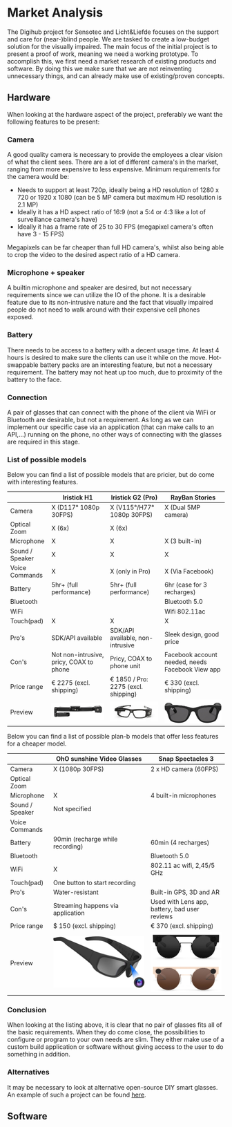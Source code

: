 # Market Analysis

The Digihub project for Sensotec and Licht&Liefde focuses on the support and care for (near-)blind people. We are tasked to create a low-budget solution for the visually impaired. The main focus of the initial project is to present a proof of work, meaning we need a working prototype. To accomplish this, we first need a market research of existing products and software. By doing this we make sure that we are not reinventing unnecessary things, and can already make use of existing/proven concepts.

## Hardware

When looking at the hardware aspect of the project, preferably we want the following features to be present:

### Camera

A good quality camera is necessary to provide the employees a clear vision of what the client sees. There are a lot of different camera's in the market, ranging from more expensive to less expensive. Minimum requirements for the camera would be:

* Needs to support at least 720p, ideally being a HD resolution of 1280 x 720 or 1920  x 1080 (can be 5 MP camera but maximum HD resolution is 2.1 MP)
* Ideally it has a HD aspect ratio of 16:9 (not a 5:4 or 4:3 like a lot of surveillance camera's have)
* Ideally it has a frame rate of 25 to 30 FPS (megapixel camera's often have 3 - 15 FPS)

Megapixels can be far cheaper than full HD camera's, whilst also being able to crop the video to the desired aspect ratio of a HD camera.

### Microphone + speaker

A builtin microphone and speaker are desired, but not necessary requirements since we can utilize the IO of the phone. It is a desirable feature due to its non-intrusive nature and the fact that visually impaired people do not need to walk around with their expensive cell phones exposed.

### Battery

There needs to be access to a battery with a decent usage time. At least 4 hours is desired to make sure the clients can use it while on the move. Hot-swappable battery packs are an interesting feature, but not a necessary requirement. The battery may not heat up too much, due to proximity of the battery to the face.

### Connection

A pair of glasses that can connect with the phone of the client via WiFi or Bluetooth are desirable, but not a requirement. As long as we can implement our specific case via an application (that can make calls to an API,...) running on the phone, no other ways of connecting with the glasses are required in this stage.

### List of possible models

Below you can find a list of possible models that are pricier, but do come with interesting features.

|                 | Iristick H1                             | Iristick G2 (Pro)                    | RayBan Stories                                   |
| --------------- | --------------------------------------- | ------------------------------------ | ------------------------------------------------ |
| Camera          | X  (D117° 1080p 30FPS)                  | X  (V115°/H77° 1080p 30FPS)          | X  (Dual 5MP camera)                             |
| Optical Zoom    | X (6x)                                  | X   (6x)                             |                                                  |
| Microphone      | X                                       | X                                    | X (3 built-in)                                   |
| Sound / Speaker | X                                       | X                                    | X                                                |
| Voice Commands  | X                                       | X  (only in Pro)                     | X (Via Facebook)                                 |
| Battery         | 5hr+ (full performance)                 | 5hr+ (full performance)              | 6hr (case for 3 recharges)                       |
| Bluetooth       |                                         |                                      | Bluetooth 5.0                                    |
| WiFi            |                                         |                                      | Wifi 802.11ac                                    |
| Touch(pad)      | X                                       | X                                    | X                                                |
| Pro's           | SDK/API available                       | SDK/API available, non-intrusive     | Sleek design, good price                         |
| Con's           | Not non-intrusive, pricy, COAX to phone | Pricy, COAX to phone unit            | Facebook account needed, needs Facebook View app |
| Price range     | € 2275  (excl. shipping)                | € 1850 / Pro: 2275  (excl. shipping) | € 330  (excl. shipping)                          |
| Preview         |![Iristick H1 preview](./img/2023-05-02-15-56-41.png) | ![Iristick G2](./img/2023-05-02-15-57-49.png) | ![RayBan Stories Preview](./img/2023-05-02-15-59-14.png) |

Below you can find a list of possible plan-b models that offer less features for a cheaper model.

|                 | OhO sunshine Video Glasses        | Snap Spectacles 3                             |
| --------------- | --------------------------------- | --------------------------------------------- |
| Camera          | X (1080p 30FPS)                   | 2 x HD camera (60FPS)                         |
| Optical Zoom    |                                   |                                               |
| Microphone      | X                                 | 4 built-in microphones                        |
| Sound / Speaker | Not specified                     |                                               |
| Voice Commands  |                                   |                                               |
| Battery         | 90min (recharge while recording)  | 60min (4 recharges)                           |
| Bluetooth       |                                   | Bluetooth 5.0                                 |
| WiFi            | X                                 | 802.11 ac wifi, 2,45/5 GHz                    |
| Touch(pad)      | One button to start recording     |                                               |
| Pro's           | Water-resistant                   | Built-in GPS, 3D and AR                       |
| Con's           | Streaming happens via application | Used with Lens app, battery, bad user reviews |
| Price range     | $ 150 (excl. shipping)            | € 370  (excl. shipping)                       |
| Preview         | ![OhO preview](./img/2023-05-02-16-06-24.png) | ![Spectacles 3 preview](./img/2023-05-02-16-07-09.png) |

### Conclusion

When looking at the listing above, it is clear that no pair of glasses fits all of the basic requirements. When they do come close, the possibilities to configure or program to your own needs are slim. They either make use of a custom build application or software without giving access to the user to do something in addition.

### Alternatives

It may be necessary to look at alternative open-source DIY smart glasses. An example of such a project can be found [here](https://github.com/TeamOpenSmartGlasses/OpenSourceSmartGlasses).

## Software

